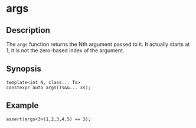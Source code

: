 args
====

Description
-----------

The `args` function returns the Nth argument passed to it. It actually
starts at 1, it is not the zero-based index of the argument.

Synopsis
--------

    template<int N, class... Ts>
    constexpr auto args(Ts&&... xs);

Example
-------

    assert(args<3>(1,2,3,4,5) == 3);

